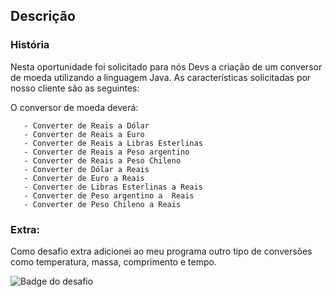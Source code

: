 ## Descrição

### História

Nesta oportunidade foi solicitado para nós Devs a criação de um conversor de moeda utilizando a linguagem Java. As características solicitadas por nosso cliente são as seguintes:

O conversor de moeda deverá:

       - Converter de Reais a Dólar
       - Converter de Reais a Euro
       - Converter de Reais a Libras Esterlinas
       - Converter de Reais a Peso argentino
       - Converter de Reais a Peso Chileno
       - Converter de Dólar a Reais
       - Converter de Euro a Reais
       - Converter de Libras Esterlinas a Reais
       - Converter de Peso argentino a  Reais
       - Converter de Peso Chileno a Reais

### Extra: 
Como desafio extra adicionei ao meu programa outro tipo de conversões como temperatura, massa, comprimento e tempo.

![Badge do desafio](https://d335luupugsy2.cloudfront.net/cms%2Ffiles%2F10224%2F1659457371Badge_JAVA_Alura_ChallengeOracleONE_2000x2000.png.png)
